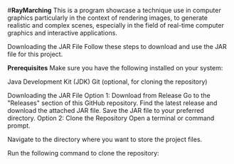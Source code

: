 

#**RayMarching**
This is a program showcase a technique use in computer graphics particularly in the context of rendering images, 
to generate realistic and complex scenes, especially in the field of real-time computer graphics and interactive applications. 



Downloading the JAR File
Follow these steps to download and use the JAR file for this project.

**Prerequisites**
Make sure you have the following installed on your system:

Java Development Kit (JDK)
Git (optional, for cloning the repository)



Downloading the JAR File
Option 1: Download from Release
Go to the "Releases" section of this GitHub repository.
Find the latest release and download the attached JAR file.
Save the JAR file to your preferred directory.
Option 2: Clone the Repository
Open a terminal or command prompt.

Navigate to the directory where you want to store the project files.

Run the following command to clone the repository:
